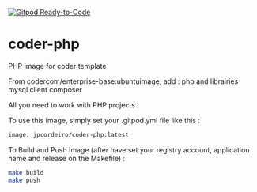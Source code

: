 [![Gitpod Ready-to-Code](https://img.shields.io/badge/Gitpod-Ready--to--Code-blue?logo=gitpod)](https://gitpod.io/from-referrer/)

# coder-php
PHP image for coder template

From codercom/enterprise-base:ubuntuimage, add :
  php and librairies
  mysql client
  composer

All you need to work with PHP projects  !

To use this image, simply set your .gitpod.yml file like this :
```bash
image: jpcordeiro/coder-php:latest
```


To Build and Push Image (after have set your registry account, application name and release on the Makefile) : 
```bash
make build
make push
```
